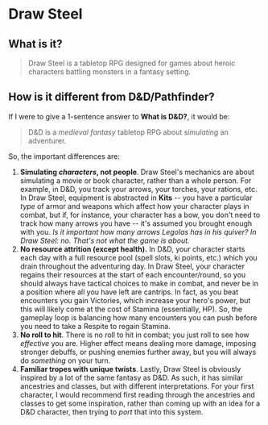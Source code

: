 # Draw Steel

## What is it?
> Draw Steel is a tabletop RPG designed for games about heroic characters battling monsters in a fantasy setting.

## **How is it different from D&D/Pathfinder?**
If I were to give a 1-sentence answer to **What is D&D?**, it would be:
> D&D is a *medieval fantasy* tabletop RPG about *simulating* an adventurer.

So, the important differences are:

1. **Simulating *characters*, not people**. Draw Steel's mechanics are about simulating a movie or book character, rather than a whole person. For example, in D&D, you track your arrows, your torches, your rations, etc. In Draw Steel, equipment is abstracted in **Kits** -- you have a particular *type* of armor and weapons which affect how your character plays in combat, but if, for instance, your character has a bow, you don't need to track how many arrows you have -- it's assumed you brought enough with you. *Is it important how many arrows Legolas has in his quiver? In Draw Steel: no. That's not what the game is about.*
2. **No resource attrition (except health).** In D&D, your character starts each day with a full resource pool (spell slots, ki points, etc.) which you drain throughout the adventuring day. In Draw Steel, your character regains their resources at the start of each encounter/round, so you should always have tactical choices to make in combat, and never be in a position where all you have left are cantrips. In fact, as you beat encounters you gain Victories, which increase your hero's power, but this will likely come at the cost of Stamina (essentially, HP). So, the gameplay loop is balancing how many encounters you can push before you need to take a Respite to regain Stamina.
3. **No roll to hit**. There is no roll to hit in combat; you just roll to see how *effective* you are. Higher effect means dealing more damage, imposing stronger debuffs, or pushing enemies further away, but you will always do *something* on your turn.
4. **Familiar tropes with unique twists**. Lastly, Draw Steel is obviously inspired by a lot of the same fantasy as D&D. As such, it has similar ancestries and classes, but with different interpretations. For your first character, I would recommend first reading through the ancestries and classes to get some inspiration, rather than coming up with an idea for a D&D character, then trying to *port* that into this system.
